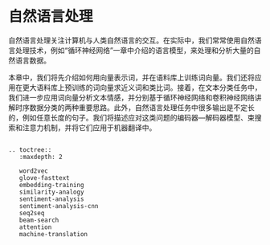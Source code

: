# 自然语言处理

自然语言处理关注计算机与人类自然语言的交互。在实际中，我们常常使用自然语言处理技术，例如“循环神经网络”一章中介绍的语言模型，来处理和分析大量的自然语言数据。

本章中，我们将先介绍如何用向量表示词，并在语料库上训练词向量。我们还将应用在更大语料库上预训练的词向量求近义词和类比词。接着，在文本分类任务中，我们进一步应用词向量分析文本情感，并分别基于循环神经网络和卷积神经网络讲解时序数据分类的两种重要思路。此外，自然语言处理任务中很多输出是不定长的，例如任意长度的句子。我们将描述应对这类问题的编码器—解码器模型、束搜索和注意力机制，并将它们应用于机器翻译中。

```eval_rst

.. toctree::
   :maxdepth: 2

   word2vec
   glove-fasttext
   embedding-training
   similarity-analogy
   sentiment-analysis
   sentiment-analysis-cnn
   seq2seq
   beam-search
   attention
   machine-translation
```
